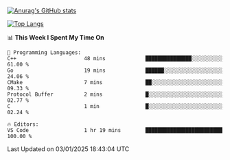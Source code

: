 [![Anurag's GitHub stats](https://github-readme-stats.vercel.app/api?username=wugouzi&count_private=true)](https://github.com/anuraghazra/github-readme-stats)

[![Top Langs](https://github-readme-stats.vercel.app/api/top-langs/?username=wugouzi&layout=compact&count_private=true&hide=html)](https://github.com/anuraghazra/github-readme-stats)

<!--START_SECTION:waka-->
📊 **This Week I Spent My Time On** 

```text
💬 Programming Languages: 
C++                      48 mins             ███████████████░░░░░░░░░░   61.00 % 
Go                       19 mins             ██████░░░░░░░░░░░░░░░░░░░   24.06 % 
CMake                    7 mins              ██░░░░░░░░░░░░░░░░░░░░░░░   09.33 % 
Protocol Buffer          2 mins              █░░░░░░░░░░░░░░░░░░░░░░░░   02.77 % 
C                        1 min               █░░░░░░░░░░░░░░░░░░░░░░░░   02.24 % 

🔥 Editors: 
VS Code                  1 hr 19 mins        █████████████████████████   100.00 % 
```


 Last Updated on 03/01/2025 18:43:04 UTC
<!--END_SECTION:waka-->

<!--
**wugouzi/wugouzi** is a ✨ _special_ ✨ repository because its `README.md` (this file) appears on your GitHub profile.

Here are some ideas to get you started:

- 🔭 I’m currently working on ...
- 🌱 I’m currently learning ...
- 👯 I’m looking to collaborate on ...
- 🤔 I’m looking for help with ...
- 💬 Ask me about ...
- 📫 How to reach me: ...
- 😄 Pronouns: ...
- ⚡ Fun fact: ...
-->
